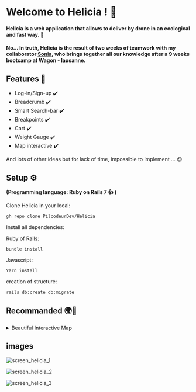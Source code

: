 <h1> Welcome to Helicia ! 🤟 </h1>

<h4>
Helicia is a web application that allows to deliver by drone in an ecological and fast way. 🚁
</h4>
<h4>
No... In truth, Helicia is the result of two weeks of teamwork with my collaborator <a href="https://github.com/SoniaBisinger">Sonia</a>, who brings together all our knowledge after a 9 weeks bootcamp at Wagon - lausanne.
</h4>

<h2>Features 📢</h2>

  * Log-in/Sign-up :heavy_check_mark:
  * Breadcrumb :heavy_check_mark:
  * Smart Search-bar :heavy_check_mark:
  * Breakpoints :heavy_check_mark:
  * Cart :heavy_check_mark:
  * Weight Gauge :heavy_check_mark:
  * Map interactive :heavy_check_mark:

And lots of other ideas but for lack of time, impossible to implement ... 😉

<h2>Setup ⚙</h2>


**(Programming language: Ruby on Rails 7 :+1: )**


 Clone Helicia in your local:
```
gh repo clone PilcodeurDev/Helicia
```

Install all dependencies:

Ruby of Rails:
```
bundle install
```

Javascript:
```
Yarn install
```

creation of structure:

```
rails db:create db:migrate
```


<h2>Recommanded 🌍💛</h2>

<details>
  <summary>Beautiful Interactive Map</summary>

* Create ".env" file at the root level:
  
 ```
touch .env && code .env
```


* and add this code:

```
MAPBOX_API_KEY=Your_Key_Mapbox
```
Your_Key_Mapbox is available by creating a free account on <a href="https://www.mapbox.com">Mapbox</a>(in 5 minutes).
</details>





<h2>images</h2>

![screen_helicia_1](https://github.com/katrinagh/Helicia/assets/130440038/463b6a81-5bac-402c-99a9-4b81dbf0c226)

![screen_helicia_2](https://github.com/katrinagh/Helicia/assets/130440038/a2e70668-76cd-401a-96b7-683ab3d041d0)

![screen_helicia_3](https://github.com/katrinagh/Helicia/assets/130440038/c92cb39f-becf-4523-be62-193fd0f223f4)
